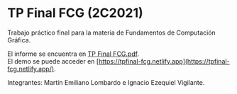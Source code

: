 # TP Final FCG (2C2021)

Trabajo práctico final para la materia de Fundamentos de Computación Gráfica.

El informe se encuentra en [TP Final FCG.pdf](TP%20Final%20FCG.pdf).  
El demo se puede acceder en [https://tpfinal-fcg.netlify.app](https://tpfinal-fcg.netlify.app/).

Integrantes: Martín Emiliano Lombardo e Ignacio Ezequiel Vigilante.

